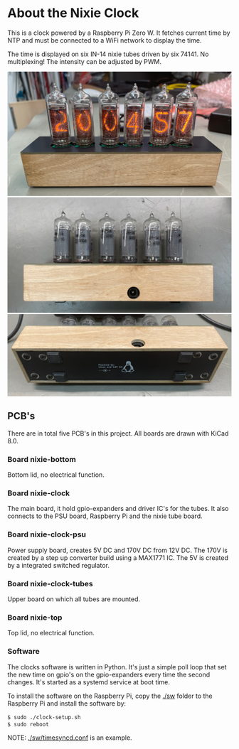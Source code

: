 # About the Nixie Clock

This is a clock powered by a Raspberry Pi Zero W. It fetches current time by 
NTP and must be connected to a WiFi network to display the time.

The time is displayed on six IN-14 nixie tubes driven by six 74141. No 
multiplexing! The intensity can be adjusted by PWM.

![Clock front](pictures/front.jpg)
![Clock back](pictures/back.jpg)
![Clock bottom](pictures/bottom.jpg)

## PCB's 
There are in total five PCB's in this project. All boards are drawn with KiCad 8.0.

### Board nixie-bottom
Bottom lid, no electrical function.

### Board nixie-clock
The main board, it hold gpio-expanders and driver IC's for the tubes. It
also connects to the PSU board, Raspberry Pi and the nixie tube board.

### Board nixie-clock-psu
Power supply board, creates 5V DC and 170V DC from 12V DC. The 170V is created by a step up converter build using a MAX1771 IC. The 5V is created by a integrated switched regulator.

### Board nixie-clock-tubes
Upper board on which all tubes are mounted.

### Board nixie-top
Top lid, no electrical function.

### Software
The clocks software is written in Python. It's just a simple poll loop that set the new time on gpio's on the gpio-expanders every time the second changes. It's started as a systemd service at boot time.

To install the software on the Raspberry Pi, copy the [./sw](sw/) folder to the Raspberry Pi and install the software by:

```
$ sudo ./clock-setup.sh
$ sudo reboot
```

NOTE: [./sw/timesyncd.conf](sw/timesyncd.conf) is an example.
